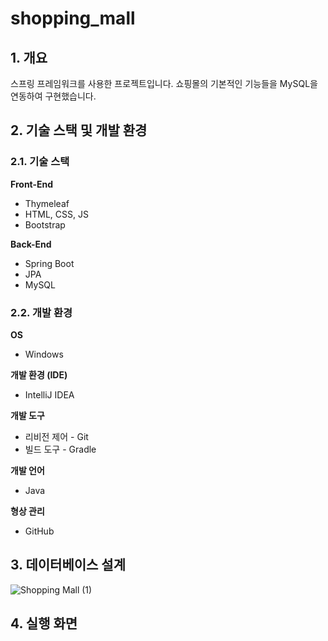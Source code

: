 # shopping_mall

## 1. 개요
스프링 프레임워크를 사용한 프로젝트입니다. 쇼핑몰의 기본적인 기능들을 MySQL을 연동하여 구현했습니다.

## 2. 기술 스택 및 개발 환경
### 2.1. 기술 스택
**Front-End**
- Thymeleaf
- HTML, CSS, JS
- Bootstrap  


**Back-End**
- Spring Boot
- JPA
- MySQL   

### 2.2. 개발 환경
**OS**
- Windows  

**개발 환경 (IDE)**
- IntelliJ IDEA  

**개발 도구**
- 리비전 제어 - Git
- 빌드 도구 - Gradle  

**개발 언어**
- Java  

**형상 관리**
- GitHub

## 3. 데이터베이스 설계
![Shopping Mall (1)](https://user-images.githubusercontent.com/93713151/209469085-d85417eb-7cab-439f-941c-1d1ccd17a29f.png)

## 4. 실행 화면
